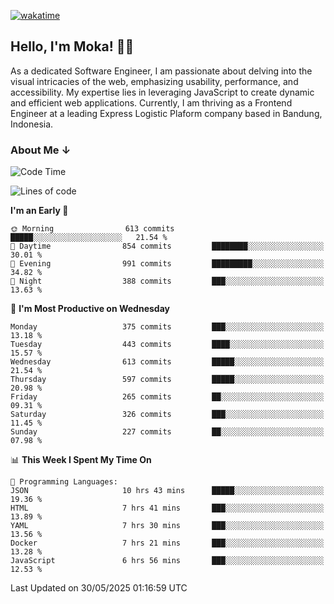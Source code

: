 [![wakatime](https://wakatime.com/badge/user/af9abd23-dba3-4dbe-973c-b045a9417a55.svg?style=social)](https://wakatime.com/@af9abd23-dba3-4dbe-973c-b045a9417a55)
## Hello, I'm Moka! 👋🏼


As a dedicated Software Engineer, I am passionate about delving into the visual intricacies of the web, emphasizing usability, performance, and accessibility. My expertise lies in leveraging JavaScript to create dynamic and efficient web applications. Currently, I am thriving as a Frontend Engineer at a leading Express Logistic Plaform company based in Bandung, Indonesia.

### About Me ↓

<!--START_SECTION:waka-->
![Code Time](http://img.shields.io/badge/Code%20Time-12%2C116%20hrs%2035%20mins-blue)

![Lines of code](https://img.shields.io/badge/From%20Hello%20World%20I%27ve%20Written-5.5%20million%20lines%20of%20code-blue)

**I'm an Early 🐤** 

```text
🌞 Morning                613 commits         █████░░░░░░░░░░░░░░░░░░░░   21.54 % 
🌆 Daytime                854 commits         ████████░░░░░░░░░░░░░░░░░   30.01 % 
🌃 Evening                991 commits         █████████░░░░░░░░░░░░░░░░   34.82 % 
🌙 Night                  388 commits         ███░░░░░░░░░░░░░░░░░░░░░░   13.63 % 
```
📅 **I'm Most Productive on Wednesday** 

```text
Monday                   375 commits         ███░░░░░░░░░░░░░░░░░░░░░░   13.18 % 
Tuesday                  443 commits         ████░░░░░░░░░░░░░░░░░░░░░   15.57 % 
Wednesday                613 commits         █████░░░░░░░░░░░░░░░░░░░░   21.54 % 
Thursday                 597 commits         █████░░░░░░░░░░░░░░░░░░░░   20.98 % 
Friday                   265 commits         ██░░░░░░░░░░░░░░░░░░░░░░░   09.31 % 
Saturday                 326 commits         ███░░░░░░░░░░░░░░░░░░░░░░   11.45 % 
Sunday                   227 commits         ██░░░░░░░░░░░░░░░░░░░░░░░   07.98 % 
```


📊 **This Week I Spent My Time On** 

```text
💬 Programming Languages: 
JSON                     10 hrs 43 mins      █████░░░░░░░░░░░░░░░░░░░░   19.36 % 
HTML                     7 hrs 41 mins       ███░░░░░░░░░░░░░░░░░░░░░░   13.89 % 
YAML                     7 hrs 30 mins       ███░░░░░░░░░░░░░░░░░░░░░░   13.56 % 
Docker                   7 hrs 21 mins       ███░░░░░░░░░░░░░░░░░░░░░░   13.28 % 
JavaScript               6 hrs 56 mins       ███░░░░░░░░░░░░░░░░░░░░░░   12.53 % 
```


 Last Updated on 30/05/2025 01:16:59 UTC
<!--END_SECTION:waka-->
